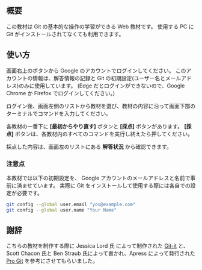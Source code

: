 ## 概要

この教材は Git の基本的な操作の学習ができる Web 教材です。
使用する PC に Git がインストールされてなくても利用できます。  

## 使い方

画面右上のボタンから Google のアカウントでログインしてください。
このアカウントの情報は、解答情報の記録と Git の初期設定(ユーザー名とメールアドレス)のみに使用しています。
(Edge だとログインができないので、Google Chrome か Firefox でログインしてください。)

ログイン後、画面左側のリストから教材を選び、教材の内容に沿って画面下部のターミナルでコマンドを入力してください。

各教材の一番下に **[最初からやり直す]** ボタンと **[採点]** ボタンがあります。
**[採点]** ボタンは、各教材内のすべてのコマンドを実行し終えたら押してください。

採点した内容は、画面左のリストにある **解答状況** から確認できます。

### 注意点

本教材では以下の初期設定を、 Google アカウントのメールアドレスと名前で事前に済ませています。
実際に Git をインストールして使用する際には各自での設定が必要です。

```bash
git config --global user.email "you@example.com"
git config --global user.name "Your Name"
```

## 謝辞

こちらの教材を制作する際に Jessica Lord 氏 によって制作された [Git-it](https://github.com/jlord/git-it-electron) と、Scott Chacon 氏と Ben Straub 氏によって書かれ、Apress によって発行された [Pro Git](https://git-scm.com/book/ja/v2) を参考にさせてもらいました。
